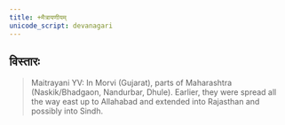 ```yaml
---
title: +मैत्रायणीयम्
unicode_script: devanagari
---
```


## विस्तारः
> Maitrayani YV: In Morvi (Gujarat), parts of Maharashtra (Naskik/Bhadgaon, Nandurbar, Dhule). Earlier, they were spread all the way east up to Allahabad and extended into Rajasthan and possibly into Sindh.
